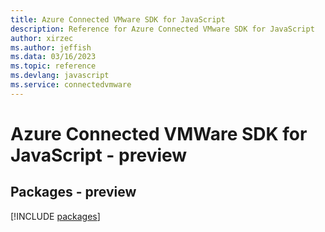 ```yaml
---
title: Azure Connected VMware SDK for JavaScript
description: Reference for Azure Connected VMware SDK for JavaScript
author: xirzec
ms.author: jeffish
ms.data: 03/16/2023
ms.topic: reference
ms.devlang: javascript
ms.service: connectedvmware
---
```

# Azure Connected VMWare SDK for JavaScript - preview
## Packages - preview
[!INCLUDE [packages](connected-vmware-index.md)]